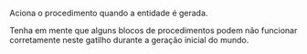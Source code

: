 Aciona o procedimento quando a entidade é gerada.

Tenha em mente que alguns blocos de procedimentos podem não funcionar corretamente neste gatilho durante a geração inicial do mundo.